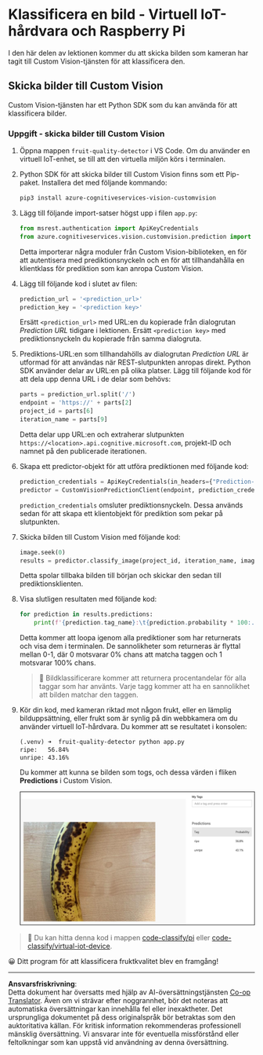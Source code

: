 <!--
CO_OP_TRANSLATOR_METADATA:
{
  "original_hash": "e5896207b304ce1abaf065b8acc0cc79",
  "translation_date": "2025-08-27T20:46:03+00:00",
  "source_file": "4-manufacturing/lessons/2-check-fruit-from-device/single-board-computer-classify-image.md",
  "language_code": "sv"
}
-->
# Klassificera en bild - Virtuell IoT-hårdvara och Raspberry Pi

I den här delen av lektionen kommer du att skicka bilden som kameran har tagit till Custom Vision-tjänsten för att klassificera den.

## Skicka bilder till Custom Vision

Custom Vision-tjänsten har ett Python SDK som du kan använda för att klassificera bilder.

### Uppgift - skicka bilder till Custom Vision

1. Öppna mappen `fruit-quality-detector` i VS Code. Om du använder en virtuell IoT-enhet, se till att den virtuella miljön körs i terminalen.

1. Python SDK för att skicka bilder till Custom Vision finns som ett Pip-paket. Installera det med följande kommando:

    ```sh
    pip3 install azure-cognitiveservices-vision-customvision
    ```

1. Lägg till följande import-satser högst upp i filen `app.py`:

    ```python
    from msrest.authentication import ApiKeyCredentials
    from azure.cognitiveservices.vision.customvision.prediction import CustomVisionPredictionClient
    ```

    Detta importerar några moduler från Custom Vision-biblioteken, en för att autentisera med prediktionsnyckeln och en för att tillhandahålla en klientklass för prediktion som kan anropa Custom Vision.

1. Lägg till följande kod i slutet av filen:

    ```python
    prediction_url = '<prediction_url>'
    prediction_key = '<prediction key>'
    ```

    Ersätt `<prediction_url>` med URL:en du kopierade från dialogrutan *Prediction URL* tidigare i lektionen. Ersätt `<prediction key>` med prediktionsnyckeln du kopierade från samma dialogruta.

1. Prediktions-URL:en som tillhandahölls av dialogrutan *Prediction URL* är utformad för att användas när REST-slutpunkten anropas direkt. Python SDK använder delar av URL:en på olika platser. Lägg till följande kod för att dela upp denna URL i de delar som behövs:

    ```python
    parts = prediction_url.split('/')
    endpoint = 'https://' + parts[2]
    project_id = parts[6]
    iteration_name = parts[9]
    ```

    Detta delar upp URL:en och extraherar slutpunkten `https://<location>.api.cognitive.microsoft.com`, projekt-ID och namnet på den publicerade iterationen.

1. Skapa ett predictor-objekt för att utföra prediktionen med följande kod:

    ```python
    prediction_credentials = ApiKeyCredentials(in_headers={"Prediction-key": prediction_key})
    predictor = CustomVisionPredictionClient(endpoint, prediction_credentials)
    ```

    `prediction_credentials` omsluter prediktionsnyckeln. Dessa används sedan för att skapa ett klientobjekt för prediktion som pekar på slutpunkten.

1. Skicka bilden till Custom Vision med följande kod:

    ```python
    image.seek(0)
    results = predictor.classify_image(project_id, iteration_name, image)
    ```

    Detta spolar tillbaka bilden till början och skickar den sedan till prediktionsklienten.

1. Visa slutligen resultaten med följande kod:

    ```python
    for prediction in results.predictions:
        print(f'{prediction.tag_name}:\t{prediction.probability * 100:.2f}%')
    ```

    Detta kommer att loopa igenom alla prediktioner som har returnerats och visa dem i terminalen. De sannolikheter som returneras är flyttal mellan 0-1, där 0 motsvarar 0% chans att matcha taggen och 1 motsvarar 100% chans.

    > 💁 Bildklassificerare kommer att returnera procentandelar för alla taggar som har använts. Varje tagg kommer att ha en sannolikhet att bilden matchar den taggen.

1. Kör din kod, med kameran riktad mot någon frukt, eller en lämplig bilduppsättning, eller frukt som är synlig på din webbkamera om du använder virtuell IoT-hårdvara. Du kommer att se resultatet i konsolen:

    ```output
    (.venv) ➜  fruit-quality-detector python app.py
    ripe:   56.84%
    unripe: 43.16%
    ```

    Du kommer att kunna se bilden som togs, och dessa värden i fliken **Predictions** i Custom Vision.

    ![En banan i Custom Vision förutspådd som mogen med 56,8% och omogen med 43,1%](../../../../../translated_images/custom-vision-banana-prediction.30cdff4e1d72db5d9a0be0193790a47c2b387da034e12dc1314dd57ca2131b59.sv.png)

> 💁 Du kan hitta denna kod i mappen [code-classify/pi](../../../../../4-manufacturing/lessons/2-check-fruit-from-device/code-classify/pi) eller [code-classify/virtual-iot-device](../../../../../4-manufacturing/lessons/2-check-fruit-from-device/code-classify/virtual-iot-device).

😀 Ditt program för att klassificera fruktkvalitet blev en framgång!

---

**Ansvarsfriskrivning**:  
Detta dokument har översatts med hjälp av AI-översättningstjänsten [Co-op Translator](https://github.com/Azure/co-op-translator). Även om vi strävar efter noggrannhet, bör det noteras att automatiska översättningar kan innehålla fel eller inexaktheter. Det ursprungliga dokumentet på dess originalspråk bör betraktas som den auktoritativa källan. För kritisk information rekommenderas professionell mänsklig översättning. Vi ansvarar inte för eventuella missförstånd eller feltolkningar som kan uppstå vid användning av denna översättning.